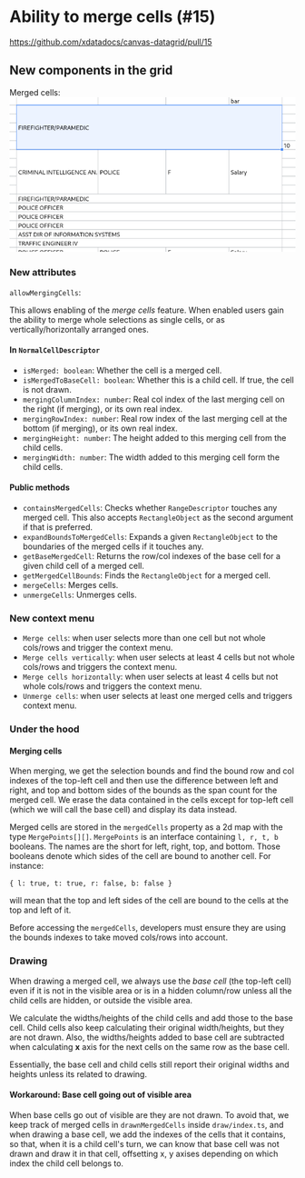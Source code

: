 # Ability to merge cells (#15)

<https://github.com/xdatadocs/canvas-datagrid/pull/15>

## New components in the grid

Merged cells:  
![](./merged-cells.png)

### New attributes

`allowMergingCells`:

This allows enabling of the _merge cells_ feature. When enabled users gain the
ability to merge whole selections as single cells, or as vertically/horizontally
arranged ones. 

#### In `NormalCellDescriptor`

* `isMerged: boolean`: Whether the cell is a merged cell.
* `isMergedToBaseCell: boolean`: Whether this is a child cell. If true, the cell 
is not drawn.
* `mergingColumnIndex: number`: Real col index of the last merging cell on the 
right (if merging), or its own real index.
* `mergingRowIndex: number`: Real row index of the last merging cell at the bottom
(if merging), or its own real index.
* `mergingHeight: number`: The height added to this merging cell from the child cells.
* `mergingWidth: number`: The width added to this merging cell form the child cells. 

#### Public methods

* `containsMergedCells`: Checks whether `RangeDescriptor` touches any merged cell. 
This also accepts `RectangleObject` as the second argument if that is preferred.
* `expandBoundsToMergedCells`: Expands a given `RectangleObject` to the boundaries
of the merged cells if it touches any.
* `getBaseMergedCell`: Returns the row/col indexes of the base cell for a given
child cell of a merged cell. 
* `getMergedCellBounds`: Finds the `RectangleObject` for a merged cell.
* `mergeCells`: Merges cells.
* `unmergeCells`: Unmerges cells.

### New context menu

* `Merge cells`: when user selects more than one cell but not whole cols/rows 
and trigger the context menu.
* `Merge cells vertically`: when user selects at least 4 cells but not whole 
cols/rows and triggers the context menu.
* `Merge cells horizontally`: when user selects at least 4 cells but not whole 
cols/rows and triggers the context menu.
* `Unmerge cells`: when user selects at least one merged cells and triggers 
context menu.

### Under the hood

#### Merging cells

When merging, we get the selection bounds and find the bound row and col indexes
of the top-left cell and then use the difference between left and right, and top
and bottom sides of the bounds as the span count for the merged cell. We erase
the data contained in the cells except for top-left cell (which we will call the 
base cell) and display its data instead.

Merged cells are stored in the `mergedCells` property as a 2d map with the type
`MergePoints[][]`. `MergePoints` is an interface containing `l, r, t, b` booleans.
The names are the short for left, right, top, and bottom. Those booleans denote
which sides of the cell are bound to another cell. For instance:

```JS
{ l: true, t: true, r: false, b: false }
```

will mean that the top and left sides of the cell are bound to the cells at the 
top and left of it.

Before accessing the `mergedCells`, developers must ensure they are using
the bounds indexes to take moved cols/rows into account. 

### Drawing

When drawing a merged cell, we always use the _base cell_ (the top-left cell) 
even if it is not in the visible area or is in a hidden column/row unless all 
the child cells are hidden, or outside the visible area.

We calculate the widths/heights of the child cells and add those to the 
base cell. Child cells also keep calculating their original width/heights, but
they are not drawn. Also, the widths/heights added to base cell are subtracted
when calculating **x** axis for the next cells on the same row as the base cell.

Essentially, the base cell and child cells still report their original widths 
and heights unless its related to drawing.

#### Workaround: Base cell going out of visible area

When base cells go out of visible are they are not drawn. To avoid that,
we keep track of merged cells in `drawnMergedCells` inside `draw/index.ts`,
and when drawing a base cell, we add the indexes of the cells that it contains,
so that, when it is a child cell's turn, we can know that base cell was not 
drawn and draw it in that cell, offsetting x, y axises depending on which
index the child cell belongs to. 